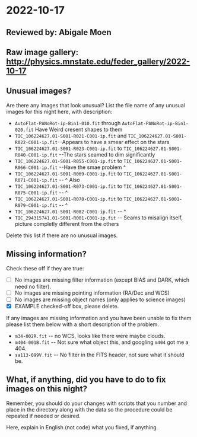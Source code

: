 # 2022-10-17

## Reviewed by:   Abigale Moen

## Raw image gallery: http://physics.mnstate.edu/feder_gallery/2022-10-17

## Unusual images?

Are there any images that look unusual? List the file name of any unusual images for this night here, with description:

+ `AutoFlat-PANoRot-ip-Bin1-010.fit` through `AutoFlat-PANoRot-ip-Bin1-020.fit` Have Weird cresent shapes to them 
+ `TIC_106224627.01-S001-R021-C001-ip.fit` and `TIC_106224627.01-S001-R022-C001-ip.fit`--Appears to have a smear effect on the stars
+ `TIC_106224627.01-S001-R023-C001-ip.fit` to `TIC_106224627.01-S001-R040-C001-ip.fit` --The stars seamed to dim significantly
+ `TIC_106224627.01-S001-R055-C001-ip.fit` to `TIC_106224627.01-S001-R066-C001-ip.fit` --Have the smae problem ^
+ `TIC_106224627.01-S001-R069-C001-ip.fit` to `TIC_106224627.01-S001-R071-C001-ip.fit` -- ^ Also
+ `TIC_106224627.01-S001-R073-C001-ip.fit` to `TIC_106224627.01-S001-R075-C001-ip.fit` -- ^
+ `TIC_106224627.01-S001-R078-C001-ip.fit` to `TIC_106224627.01-S001-R079-C001-ip.fit` -- ^
+ `TIC_106224627.01-S001-R082-C001-ip.fit` -- ^
+ `TIC_294315741.01-S001-R001-C001-ip.fit` -- Seams to misalign itself, picture completly different from the others

Delete this list if there are no unusual images.

## Missing information?

Check these off if they are true:

- [ ] No images are missing filter information (except BIAS and DARK, which need no filter).
- [ ] No images are missing pointing information (RA/Dec and WCS)
- [ ] No images are missing object names (only applies to science images)
- [x] EXAMPLE checked-off box, please delete.

If any images are missing information and you have been unable to fix them please list
them below with a short description of the problem.

+ `m34-002R.fit` -- no WCS, looks like there were maybe clouds.
+ `m404-001B.fit` -- Not sure what object this, and googling `m404` got me a 404.
+ `sa113-099V.fit` -- No filter in the FITS header, not sure what it should be.

## What, if anything, did you have to do to fix images on this night?

Remember, you should do your changes with scripts that you number and place in the
directory along with the data so the procedure could be repeated if needed or
desired.

Here, explain in English (not code) what you fixed, if anything.
